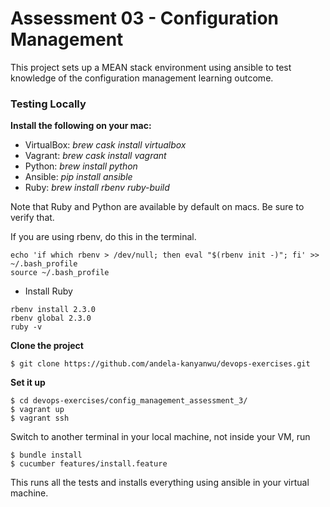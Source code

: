 # Assessment 03 - Configuration Management

This project sets up a MEAN stack environment using ansible to test knowledge of the  configuration management learning outcome.

### Testing Locally
**Install the following on your mac:**

- VirtualBox: _brew cask install virtualbox_
- Vagrant: _brew cask install vagrant_
- Python: _brew install python_
- Ansible: _pip install ansible_
- Ruby: _brew install rbenv ruby-build_

Note that Ruby and Python are available by default on macs. Be sure to verify that.

If you are using rbenv, do this in the terminal.

```
echo 'if which rbenv > /dev/null; then eval "$(rbenv init -)"; fi' >> ~/.bash_profile
source ~/.bash_profile
```
- Install Ruby
```
rbenv install 2.3.0
rbenv global 2.3.0
ruby -v
```

**Clone the project**
```
$ git clone https://github.com/andela-kanyanwu/devops-exercises.git
```

**Set it up**
```
$ cd devops-exercises/config_management_assessment_3/
$ vagrant up
$ vagrant ssh
```

Switch to another terminal in your local machine, not inside your VM, run
```
$ bundle install
$ cucumber features/install.feature
```
This runs all the tests and installs everything using ansible in your virtual machine.
